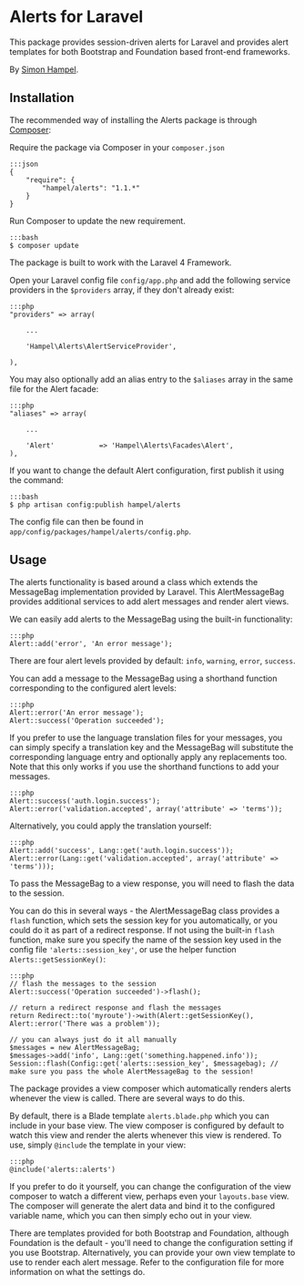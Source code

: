 Alerts for Laravel
==================

This package provides session-driven alerts for Laravel and provides alert templates for both Bootstrap and Foundation based front-end frameworks.

By [Simon Hampel](http://hampelgroup.com/).

Installation
------------

The recommended way of installing the Alerts package is through [Composer](http://getcomposer.org):

Require the package via Composer in your `composer.json`

	:::json
    {
        "require": {
            "hampel/alerts": "1.1.*"
        }
    }

Run Composer to update the new requirement.

	:::bash
    $ composer update

The package is built to work with the Laravel 4 Framework.

Open your Laravel config file `config/app.php` and add the following service providers in the `$providers` array, if they don't already exist:

	:::php
    "providers" => array(

        ...

		'Hampel\Alerts\AlertServiceProvider',

    ),

You may also optionally add an alias entry to the `$aliases` array in the same file for the Alert facade:

	:::php
	"aliases" => array(

		...

		'Alert'			  => 'Hampel\Alerts\Facades\Alert',
	),

If you want to change the default Alert configuration, first publish it using the command:

	:::bash
	$ php artisan config:publish hampel/alerts

The config file can then be found in `app/config/packages/hampel/alerts/config.php`.

Usage
-----

The alerts functionality is based around a class which extends the MessageBag implementation provided by Laravel. This AlertMessageBag provides
additional services to add alert messages and render alert views.

We can easily add alerts to the MessageBag using the built-in functionality:

	:::php
	Alert::add('error', 'An error message');

There are four alert levels provided by default: `info`, `warning`, `error`, `success`.

You can add a message to the MessageBag using a shorthand function corresponding to the configured alert levels:

 	:::php
 	Alert::error('An error message');
 	Alert::success('Operation succeeded');

If you prefer to use the language translation files for your messages, you can simply specify a translation key and the MessageBag will
substitute the corresponding language entry and optionally apply any replacements too. Note that this only works if you use the shorthand
functions to add your messages.

 	:::php
 	Alert::success('auth.login.success');
 	Alert::error('validation.accepted', array('attribute' => 'terms'));

Alternatively, you could apply the translation yourself:

	:::php
	Alert::add('success', Lang::get('auth.login.success'));
 	Alert::error(Lang::get('validation.accepted', array('attribute' => 'terms')));

To pass the MessageBag to a view response, you will need to flash the data to the session.

You can do this in several ways - the AlertMessageBag class provides a `flash` function, which sets the session key for you automatically, or
you could do it as part of a redirect response. If not using the built-in `flash` function, make sure you specify the name of the session
key used in the config file `'alerts::session_key'`, or use the helper function `Alerts::getSessionKey()`:

	:::php
	// flash the messages to the session
	Alert::success('Operation succeeded')->flash();

	// return a redirect response and flash the messages
	return Redirect::to('myroute')->with(Alert::getSessionKey(), Alert::error('There was a problem'));

	// you can always just do it all manually
	$messages = new AlertMessageBag;
	$messages->add('info', Lang::get('something.happened.info'));
	Session::flash(Config::get('alerts::session_key', $messagebag); // make sure you pass the whole AlertMessageBag to the session!

The package provides a view composer which automatically renders alerts whenever the view is called. There are several ways to do this.

By default, there is a Blade template `alerts.blade.php` which you can include in your base view. The view composer is configured by default
to watch this view and render the alerts whenever this view is rendered. To use, simply `@include` the template in your view:

	:::php
	@include('alerts::alerts')

If you prefer to do it yourself, you can change the configuration of the view composer to watch a different view, perhaps even your `layouts.base`
view. The composer will generate the alert data and bind it to the configured variable name, which you can then simply echo out in your view.

There are templates provided for both Bootstrap and Foundation, although Foundation is the default - you'll need to change the configuration
setting if you use Bootstrap. Alternatively, you can provide your own view template to use to render each alert message.  Refer to the
configuration file for more information on what the settings do.
